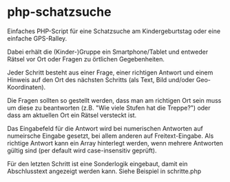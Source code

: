 # php-schatzsuche
Einfaches PHP-Script für eine Schatzsuche am Kindergeburtstag oder eine einfache GPS-Ralley.

Dabei erhält die (Kinder-)Gruppe ein Smartphone/Tablet und entweder Rätsel vor Ort oder Fragen zu örtlichen Gegebenheiten. 

Jeder Schritt besteht aus einer Frage, einer richtigen Antwort und einem Hinweis auf den Ort des nächsten Schritts (als Text, Bild und/oder Geo-Koordinaten).

Die Fragen sollten so gestellt werden, dass man am richtigen Ort sein muss um diese zu beantworten (z.B. "Wie viele Stufen hat die Treppe?") oder dass am aktuellen Ort ein Rätsel versteckt ist.

Das Eingabefeld für die Antwort wird bei numerischen Antworten auf numeirsche Eingabe gesetzt, bei allem anderen auf Freitext-Eingabe. Als richtige Antwort kann ein Array hinterlegt werden, wenn mehrere Antworten gültig sind (per default wird case-insensitiv geprüft).

Für den letzten Schritt ist eine Sonderlogik eingebaut, damit ein Abschlusstext angezeigt werden kann. Siehe Beispiel in schritte.php

